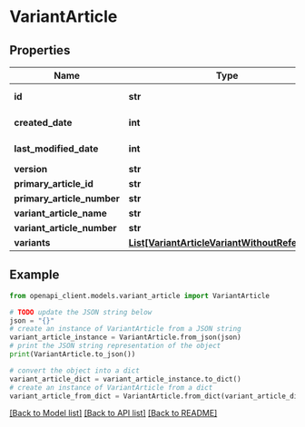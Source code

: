 # VariantArticle


## Properties

Name | Type | Description | Notes
------------ | ------------- | ------------- | -------------
**id** | **str** |  | [optional] [readonly] 
**created_date** | **int** |  | [optional] [readonly] 
**last_modified_date** | **int** |  | [optional] [readonly] 
**version** | **str** |  | [optional] 
**primary_article_id** | **str** |  | [optional] 
**primary_article_number** | **str** |  | [optional] 
**variant_article_name** | **str** |  | [optional] 
**variant_article_number** | **str** |  | [optional] 
**variants** | [**List[VariantArticleVariantWithoutReference]**](VariantArticleVariantWithoutReference.md) |  | [optional] 

## Example

```python
from openapi_client.models.variant_article import VariantArticle

# TODO update the JSON string below
json = "{}"
# create an instance of VariantArticle from a JSON string
variant_article_instance = VariantArticle.from_json(json)
# print the JSON string representation of the object
print(VariantArticle.to_json())

# convert the object into a dict
variant_article_dict = variant_article_instance.to_dict()
# create an instance of VariantArticle from a dict
variant_article_from_dict = VariantArticle.from_dict(variant_article_dict)
```
[[Back to Model list]](../README.md#documentation-for-models) [[Back to API list]](../README.md#documentation-for-api-endpoints) [[Back to README]](../README.md)


